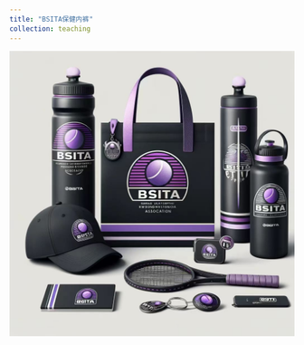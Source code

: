 ```yaml
---
title: "BSITA保健内裤"
collection: teaching
---
```


<div align=center>
<img src="https://github.com/BSITA-CQ/BSITA-CQ.github.io/blob/master/images/set.jpg" width=600>
</div>

